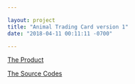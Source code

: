 ```yaml
---

layout: project
title: "Animal Trading Card version 1"
date: "2018-04-11 00:11:11 -0700"

---
```


[The Product](https://wycodebook.github.io/GoogleFrontEnd-Phase1-AnimalCardProject/)

[The Source Codes](https://github.com/WYCodeBook/GoogleFrontEnd-Phase1-AnimalCardProject)

